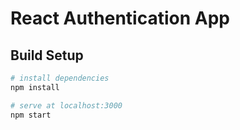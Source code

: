 # React Authentication App

## Build Setup

``` bash
# install dependencies
npm install

# serve at localhost:3000
npm start
```
